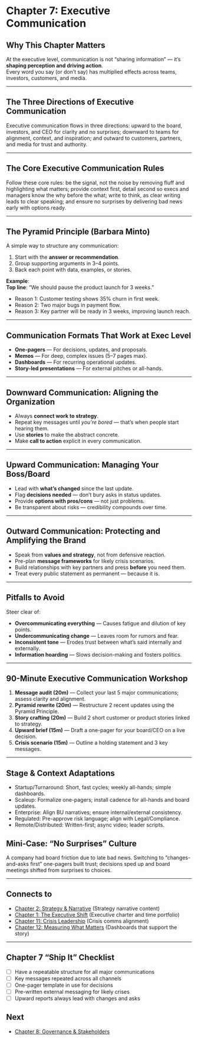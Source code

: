 # Chapter 7: Executive Communication

## Why This Chapter Matters
At the executive level, communication is not “sharing information” — it’s **shaping perception and driving action**.  
Every word you say (or don’t say) has multiplied effects across teams, investors, customers, and media.

---

## The Three Directions of Executive Communication
Executive communication flows in three directions: upward to the board, investors, and CEO for clarity and no surprises; downward to teams for alignment, context, and inspiration; and outward to customers, partners, and media for trust and authority.

---

## The Core Executive Communication Rules
Follow these core rules: be the signal, not the noise by removing fluff and highlighting what matters; provide context first, detail second so execs and managers know the why before the what; write to think, as clear writing leads to clear speaking; and ensure no surprises by delivering bad news early with options ready.

---

## The Pyramid Principle (Barbara Minto)
A simple way to structure any communication:
1. Start with the **answer or recommendation**.
2. Group supporting arguments in 3–4 points.
3. Back each point with data, examples, or stories.

**Example**:  
**Top line**: “We should pause the product launch for 3 weeks.”  
- Reason 1: Customer testing shows 35% churn in first week.  
- Reason 2: Two major bugs in payment flow.  
- Reason 3: Key partner will be ready in 3 weeks, improving launch reach.

---

## Communication Formats That Work at Exec Level
- **One-pagers** — For decisions, updates, and proposals.
- **Memos** — For deep, complex issues (5–7 pages max).
- **Dashboards** — For recurring operational updates.
- **Story-led presentations** — For external pitches or all-hands.

---

## Downward Communication: Aligning the Organization
- Always **connect work to strategy**.
- Repeat key messages until *you’re bored* — that’s when people start hearing them.
- Use **stories** to make the abstract concrete.
- Make **call to action** explicit in every communication.

---

## Upward Communication: Managing Your Boss/Board
- Lead with **what’s changed** since the last update.
- Flag **decisions needed** — don’t bury asks in status updates.
- Provide **options with pros/cons** — not just problems.
- Be transparent about risks — credibility compounds over time.

---

## Outward Communication: Protecting and Amplifying the Brand
- Speak from **values and strategy**, not from defensive reaction.
- Pre-plan **message frameworks** for likely crisis scenarios.
- Build relationships with key partners and press **before** you need them.
- Treat every public statement as permanent — because it is.

---

## Pitfalls to Avoid
Steer clear of:
- **Overcommunicating everything** — Causes fatigue and dilution of key points.
- **Undercommunicating change** — Leaves room for rumors and fear.
- **Inconsistent tone** — Erodes trust between what’s said internally and externally.
- **Information hoarding** — Slows decision-making and fosters politics.

---

## 90-Minute Executive Communication Workshop
1. **Message audit (20m)** — Collect your last 5 major communications; assess clarity and alignment.
2. **Pyramid rewrite (20m)** — Restructure 2 recent updates using the Pyramid Principle.
3. **Story crafting (20m)** — Build 2 short customer or product stories linked to strategy.
4. **Upward brief (15m)** — Draft a one-pager for your board/CEO on a live decision.
5. **Crisis scenario (15m)** — Outline a holding statement and 3 key messages.

---

## Stage & Context Adaptations
- Startup/Turnaround: Short, fast cycles; weekly all-hands; simple dashboards.
- Scaleup: Formalize one-pagers; install cadence for all-hands and board updates.
- Enterprise: Align BU narratives; ensure internal/external consistency.
- Regulated: Pre-approve risk language; align with Legal/Compliance.
- Remote/Distributed: Written-first; async video; leader scripts.

## Mini‑Case: “No Surprises” Culture
A company had board friction due to late bad news. Switching to “changes-and-asks first” one-pagers built trust; decisions sped up and board meetings shifted from surprises to choices.

---

## Connects to
- [Chapter 2: Strategy & Narrative](executive_leadership_301_chapter_02.md) (Strategy narrative content)
- [Chapter 1: The Executive Shift](executive_leadership_301_chapter_01.md) (Executive charter and time portfolio)
- [Chapter 11: Crisis Leadership](executive_leadership_301_chapter_11.md) (Crisis comms alignment)
- [Chapter 12: Measuring What Matters](executive_leadership_301_chapter_12.md) (Dashboards that support the story)

---

## Chapter 7 “Ship It” Checklist
- [ ] Have a repeatable structure for all major communications
- [ ] Key messages repeated across all channels
- [ ] One-pager template in use for decisions
- [ ] Pre-written external messaging for likely crises
- [ ] Upward reports always lead with changes and asks

## Next
- [Chapter 8: Governance & Stakeholders](executive_leadership_301_chapter_08.md)
